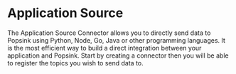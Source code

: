 # Application Source
The Application Source Connector allows you to directly send data to Popsink using Python, Node, Go, Java or other programming languages. It is the most efficient way to build a direct integration between your application and Popsink. Start by creating a connector then you will be able to register the topics you wish to send data to.

